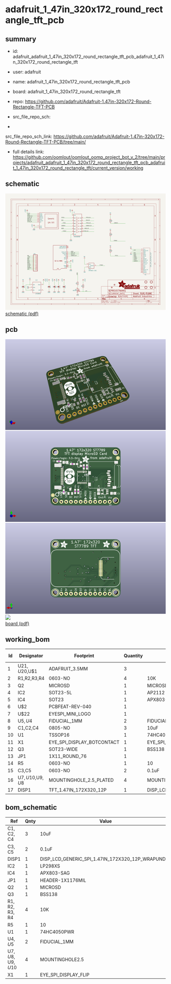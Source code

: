 # adafruit_1_47in_320x172_round_rectangle_tft_pcb
 
## summary 
* id: adafruit_adafruit_1_47in_320x172_round_rectangle_tft_pcb_adafruit_1_47in_320x172_round_rectangle_tft
* user: adafruit
* name: adafruit_1_47in_320x172_round_rectangle_tft_pcb
* board: adafruit_1_47in_320x172_round_rectangle_tft
* repo: https://github.com/adafruit/Adafruit-1.47in-320x172-Round-Rectangle-TFT-PCB



* src_file_repo_sch: 
*
 src_file_repo_sch_link: https://github.com/adafruit/Adafruit-1.47in-320x172-Round-Rectangle-TFT-PCB/tree/main/
* full details link: https://github.com/oomlout/oomlout_oomp_project_bot_v_2/tree/main/projects/adafruit_adafruit_1_47in_320x172_round_rectangle_tft_pcb_adafruit_1_47in_320x172_round_rectangle_tft/current_version/working  

## schematic  
![](working_schematic_600.png)  
[schematic (pdf)](working_schematic.pdf)  

## pcb  
![](working_3d_600.png) 
![](working_3d_front_600.png)  
![](working_3d_back_600.png)  
![](working_600.png)  
[board (pdf)](working.pdf)  

## working_bom
| Id | Designator | Footprint | Quantity | Designation | Supplier and ref |  | None | 
| --- | --- | --- | --- | --- | --- | --- | --- | 
| 1 | U$21,U$20,U$1 | ADAFRUIT_3.5MM | 3 |  |  |  | [''] | 
| 2 | R1,R2,R3,R4 | 0603-NO | 4 | 10K |  |  | [''] | 
| 3 | Q2 | MICROSD | 1 | MICROSD |  |  | [''] | 
| 4 | IC2 | SOT23-5L | 1 | AP2112 |  |  | [''] | 
| 5 | IC4 | SOT23 | 1 | APX803-SAG |  |  | [''] | 
| 6 | U$2 | PCBFEAT-REV-040 | 1 |  |  |  | [''] | 
| 7 | U$22 | EYESPI_MINI_LOGO | 1 |  |  |  | [''] | 
| 8 | U$5,U$4 | FIDUCIAL_1MM | 2 | FIDUCIAL_1MM |  |  | [''] | 
| 9 | C1,C2,C4 | 0805-NO | 3 | 10uF |  |  | [''] | 
| 10 | U1 | TSSOP16 | 1 | 74HC4050PWR |  |  | [''] | 
| 11 | X1 | EYE_SPI_DISPLAY_BOTCONTACT | 1 | EYE_SPI_DISPLAY_FLIP |  |  | [''] | 
| 12 | Q3 | SOT23-WIDE | 1 | BSS138 |  |  | [''] | 
| 13 | JP1 | 1X11_ROUND_76 | 1 |  |  |  | [''] | 
| 14 | R5 | 0603-NO | 1 | 10 |  |  | [''] | 
| 15 | C3,C5 | 0603-NO | 2 | 0.1uF |  |  | [''] | 
| 16 | U$7,U$10,U$9,U$8 | MOUNTINGHOLE_2.5_PLATED | 4 | MOUNTINGHOLE2.5 |  |  | [''] | 
| 17 | DISP1 | TFT_1.47IN_172X320_12P | 1 | DISP_LCD_GENERIC_SPI_1.47IN_172X320_12P_WRAPUNDER |  |  | [''] | 


## bom_schematic
| Ref | Qnty | Value | Cmp name | Footprint | Description | Vendor | DNP | 
| --- | --- | --- | --- | --- | --- | --- | --- | 
| C1, C2, C4 | 3 | 10uF | CAP_CERAMIC0805-NOOUTLINE | working:0805-NO |  |  |  | 
| C3, C5 | 2 | 0.1uF | CAP_CERAMIC0603_NO | working:0603-NO |  |  |  | 
| DISP1 | 1 | DISP_LCD_GENERIC_SPI_1.47IN_172X320_12P_WRAPUNDER | DISP_LCD_GENERIC_SPI_1.47IN_172X320_12P_WRAPUNDER | working:TFT_1.47IN_172X320_12P |  |  |  | 
| IC2 | 1 | LP298XS | LP298XS | working:SOT23-5L |  |  |  | 
| IC4 | 1 | APX803-SAG | AXP083-SAG | working:SOT23 |  |  |  | 
| JP1 | 1 | HEADER-1X1176MIL | HEADER-1X1176MIL | working:1X11_ROUND_76 |  |  |  | 
| Q2 | 1 | MICROSD | MICROSD | working:MICROSD |  |  |  | 
| Q3 | 1 | BSS138 | MOSFET-NWIDE | working:SOT23-WIDE |  |  |  | 
| R1, R2, R3, R4 | 4 | 10K | RESISTOR_0603_NOOUT | working:0603-NO |  |  |  | 
| R5 | 1 | 10 | RESISTOR_0603_NOOUT | working:0603-NO |  |  |  | 
| U1 | 1 | 74HC4050PWR | 74HC4050DTSSOP | working:TSSOP16 |  |  |  | 
| U$4, U$5 | 2 | FIDUCIAL_1MM | FIDUCIAL_1MM | working:FIDUCIAL_1MM |  |  |  | 
| U$7, U$8, U$9, U$10 | 4 | MOUNTINGHOLE2.5 | MOUNTINGHOLE2.5 | working:MOUNTINGHOLE_2.5_PLATED |  |  |  | 
| X1 | 1 | EYE_SPI_DISPLAY_FLIP | EYE_SPI_DISPLAY_FLIP | working:EYE_SPI_DISPLAY_BOTCONTACT |  |  |  | 



